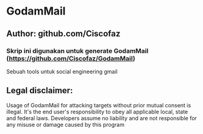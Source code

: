 # GodamMail
## Author: github.com/Ciscofaz
### Skrip ini digunakan untuk generate GodamMail (https://github.com/Ciscofaz/GodamMail)

Sebuah tools untuk social engineering gmail

## Legal disclaimer:
Usage of GodamMail for attacking targets without prior mutual consent is illegal. It's the end user's responsibility to obey all applicable local, state and federal laws. Developers assume no liability and are not responsible for any misuse or damage caused by this program 
